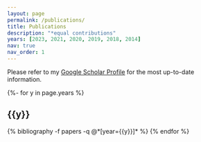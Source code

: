 ```yaml
---
layout: page
permalink: /publications/
title: Publications
description: "*equal contributions"
years: [2023, 2021, 2020, 2019, 2018, 2014]
nav: true
nav_order: 1
---
```

Please refer to my [Google Scholar Profile](https://scholar.google.com/citations?user=8dxN6C8AAAAJ&hl=en&oi=ao) for the most up-to-date information.
<!-- _pages/publications.md -->
<div class="publications">
<!-- <p>* indicate equal contributions</p> -->


{%- for y in page.years %}
  <h2 class="year; color: var(--global-text-color)">{{y}}</h2>
  {% bibliography -f papers -q @*[year={{y}}]* %}
{% endfor %}

</div>

